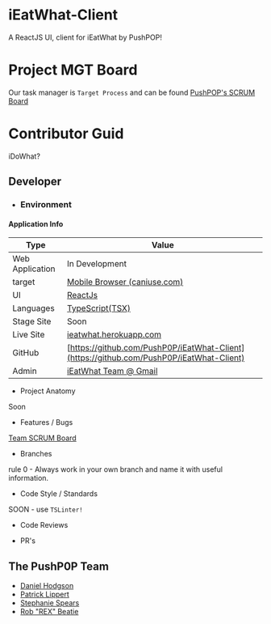 
# iEatWhat-Client
A ReactJS UI, client for iEatWhat by PushPOP!

# Project MGT Board
Our task manager is `Target Process` and can be found [PushPOP's SCRUM Board](https://push.tpondemand.com)

# Contributor Guid
iDoWhat?

## Developer

* ### Environment

#### Application Info

Type | Value |
---- | --- |  
Web Application | In Development  
target | [Mobile Browser (caniuse.com)](https://caniuse.com/#compare=ios_saf+11.0-11.2,android+62,bb+10,op_mob+37,ie_mob+11,and_uc+11.8,samsung+6.2) 
UI | [ReactJs](http://reactjs.org/) 
Languages | [TypeScript(TSX)](https://www.typescriptlang.org/docs/handbook/jsx.html) | [Sass](sass-lang.org) 
Stage Site | Soon
Live Site | [ieatwhat.herokuapp.com](//ieatwhat.herokuapp.com)
GitHub | [https://github.com/PushP0P/iEatWhat-Client](https://github.com/PushP0P/iEatWhat-Client)
Admin | [iEatWhat Team @ Gmail](ieatwhat.liftoff@gmail.com)
* Project Anatomy

Soon

* Features / Bugs

[Team SCRUM Board](https://push.tpondemand.com)

* Branches

rule 0 - Always work in your own branch and name it with useful information.
 
* Code Style / Standards

SOON - use `TSLinter!`

* Code Reviews


* PR's

## The PushP0P Team

* [Daniel Hodgson](https://github.com/hodgsond)
* [Patrick Lippert](https://github.com/mayhawstudios)
* [Stephanie Spears](https://github.com/Stephanie-Spears)
* [Rob "REX" Beatie](https://github.com/rdev0rigin)
